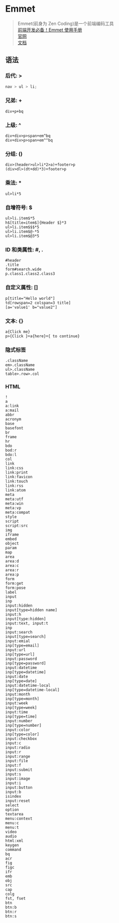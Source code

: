# Emmet

> Emmet(前身为 Zen Coding)是一个前端编码工具  
> [前端开发必备！Emmet 使用手册](https://www.w3cplus.com/tools/emmet-cheat-sheet.html)  
> [官网](https://www.emmet.io/)  
> [文档](https://docs.emmet.io/cheat-sheet/)

## 语法

### 后代: >

```javascript
nav > ul > li;
```

### 兄弟: +

```
div+p+bq
```

### 上级: ^

```
div+div>p>span+em^bq
div+div>p>span+em^^bq
```

### 分组: ()

```
div>(header>ul>li*2>a)+footer>p
(div>dl>(dt+dd)*3)+footer>p
```

### 乘法: \*

```
ul>li*5
```

### 自增符号: \$

```
ul>li.item$*5
h$[title=item$]{Header $}*3
ul>li.item$$$*5
ul>li.item$@-*5
ul>li.item$@3*5
```

### ID 和类属性: #, .

```
#header
.title
form#search.wide
p.class1.class2.class3
```

### 自定义属性: []

```
p[title="Hello world"]
td[rowspan=2 colspan=3 title]
[a='value1' b="value2"]
```

### 文本: {}

```
a{Click me}
p>{Click }+a{here}+{ to continue}
```

### 隐式标签

```
.className
em>.className
ul>.className
table>.row>.col
```

### HTML

```
!
a
a:link
a:mail
abbr
acronym
base
basefont
br
frame
hr
bdo
bod:r
bdo:l
col
link
link:css
link:print
link:favicon
link:touch
link:rss
link:atom
meta
meta:utf
meta:win
meta:vp
meta:compat
style
script
script:src
img
iframe
embed
object
param
map
area
area:d
area:c
area:r
area:p
form
form:get
form:pose
label
input
inp
input:hidden
input[type=hidden name]
input:h
input[type:hidden]
input:text, input:t
inp
input:search
input[type=search]
input:emial
inp[type=email]
input:url
inp[type=url]
input:password
inp[type=password]
input:datetime
inp[type=datetime]
input:date
inp[type=date]
input:datetime-local
inp[type=datetime-local]
input:month
inp[type=month]
input:week
inp[type=week]
input:time
inp[type=time]
input:number
inp[type=number]
input:color
inp[type=color]
input:checkbox
input:c
input:radio
input:r
input:range
input:file
input:f
input:submit
input:s
input:image
input:i
input:button
input:b
isindex
input:reset
select
option
textarea
menu:context
menu:c
menu:t
video
audio
html:xml
keygen
command
bq
acr
fig
figc
ifr
emb
obj
src
cap
colg
fst, fset
btn
btn:b
btn:r
btn:s
```

